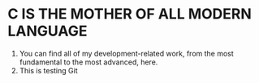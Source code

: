 # C IS THE MOTHER OF ALL MODERN LANGUAGE

1. You can find all of my development-related work, from the most fundamental to the most advanced, here.
2. This is testing Git
